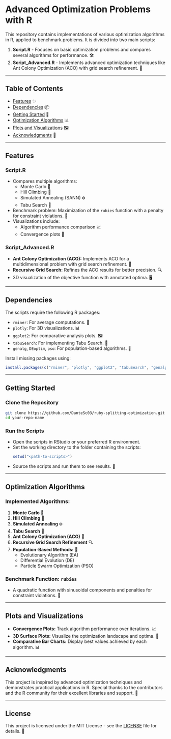 # Advanced Optimization Problems with R

This repository contains implementations of various optimization algorithms in R, applied to benchmark problems. It is divided into two main scripts:

1. **Script.R** - Focuses on basic optimization problems and compares several algorithms for performance. 🛠️
2. **Script_Advanced.R** - Implements advanced optimization techniques like Ant Colony Optimization (ACO) with grid search refinement. 🐜

---

## Table of Contents
- [Features](#features) ✨
- [Dependencies](#dependencies) 📦
- [Getting Started](#getting-started) 🚀
- [Optimization Algorithms](#optimization-algorithms) 📊
- [Plots and Visualizations](#plots-and-visualizations) 🖼️
- [Acknowledgments](#acknowledgments) 🙏

---

## Features

### **Script.R**
- Compares multiple algorithms:
  - Monte Carlo 🎲
  - Hill Climbing 🧗
  - Simulated Annealing (SANN) ❄️
  - Tabu Search 🚫
- Benchmark problem: Maximization of the `rubies` function with a penalty for constraint violations. 💎
- Visualizations include:
  - Algorithm performance comparison 📈
  - Convergence plots 🔄

### **Script_Advanced.R**
- **Ant Colony Optimization (ACO):** Implements ACO for a multidimensional problem with grid search refinement. 🐜
- **Recursive Grid Search:** Refines the ACO results for better precision. 🔍
- 3D visualization of the objective function with annotated optima. 🖥️

---

## Dependencies

The scripts require the following R packages:
- `rminer`: For average computations. 🧮
- `plotly`: For 3D visualizations. 📊
- `ggplot2`: For comparative analysis plots. 🖼️
- `tabuSearch`: For implementing Tabu Search. 🚫
- `genalg`, `DEoptim`, `pso`: For population-based algorithms. 🧬

Install missing packages using:
```R
install.packages(c("rminer", "plotly", "ggplot2", "tabuSearch", "genalg", "DEoptim", "pso"))
```

---

## Getting Started

### Clone the Repository
```bash
git clone https://github.com/DanteSc03/ruby-splitting-optimization.git
cd your-repo-name
```

### Run the Scripts
- Open the scripts in RStudio or your preferred R environment.
- Set the working directory to the folder containing the scripts:
  ```R
  setwd("<path-to-scripts>")
  ```
- Source the scripts and run them to see results. 🎉

---

## Optimization Algorithms

### Implemented Algorithms:
1. **Monte Carlo** 🎲
2. **Hill Climbing** 🧗
3. **Simulated Annealing** ❄️
4. **Tabu Search** 🚫
5. **Ant Colony Optimization (ACO)** 🐜
6. **Recursive Grid Search Refinement** 🔍
7. **Population-Based Methods:** 🧬
   - Evolutionary Algorithm (EA)
   - Differential Evolution (DE)
   - Particle Swarm Optimization (PSO)

### Benchmark Function: `rubies`
- A quadratic function with sinusoidal components and penalties for constraint violations. 💎

---

## Plots and Visualizations
- **Convergence Plots:** Track algorithm performance over iterations. 📈
- **3D Surface Plots:** Visualize the optimization landscape and optima. 🌄
- **Comparative Bar Charts:** Display best values achieved by each algorithm. 📊

---

## Acknowledgments

This project is inspired by advanced optimization techniques and demonstrates practical applications in R. Special thanks to the contributors and the R community for their excellent libraries and support. 🙏

---

## License

This project is licensed under the MIT License - see the [LICENSE](LICENSE) file for details. 📜

